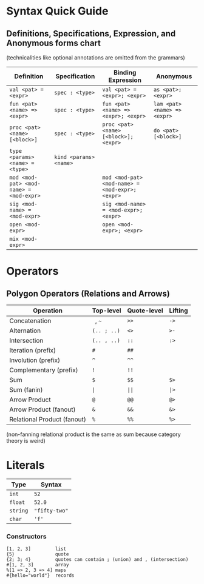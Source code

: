 # Syntax Quick Guide

## Definitions, Specifications, Expression, and Anonymous forms chart
(technicalities like optional annotations are omitted from the grammars)

| Definition | Specification | Binding Expression | Anonymous |
--- | --- | --- | ---
| `val <pat> = <expr>` | `spec : <type>` | `val <pat> = <expr>; <expr>` | `as <pat>; <expr>` |
| `fun <pat> <name> => <expr>` | `spec : <type>` | `fun <pat> <name> => <expr>; <expr>` | `lam <pat> <name> => <expr>` |
| `proc <pat> <name> [<block>]` | `spec : <type>` | `proc <pat> <name> [<block>]; <expr>` | `do <pat> [<block>]` |
| `type <params> <name> = <type>` | `kind <params> <name>` | | |
| `mod <mod-pat> <mod-name> = <mod-expr>` | | `mod <mod-pat> <mod-name> = <mod-expr>; <expr>` | |
| `sig <mod-name> = <mod-expr>` | | `sig <mod-name> = <mod-expr>; <expr>` | |
| `open <mod-expr>` | | `open <mod-expr>; <expr>` | |
| `mix <mod-expr>` | | | 

# Operators

## Polygon Operators (Relations and Arrows)
| Operation | Top-level | Quote-level | Lifting |
--- | --- | --- | ---
| Concatenation | ` `, `~` | `>>` | `->` |
| Alternation | `(.. ; ..)` | `<>` | `>-` |
| Intersection | `(.. , ..)` | `::` | `:>` |
| Iteration (prefix) | `#` | `##` | | 
| Involution (prefix) | `^` | `^^` | | 
| Complementary (prefix) | `!` | `!!` | | 
| Sum | `$` | `$$` | `$>` |
| Sum (fanin) | `\|` | `\|\|` | `\|>` | 
| Arrow Product | `@` | `@@` | `@>` |
| Arrow Product (fanout) | `&` | `&&` | `&>`
| Relational Product (fanout) | `%` | `%%` | `%>` |

(non-fanning relational product is the same as sum because category theory is weird)

# Literals
| Type | Syntax | 
--- | --- 
| `int` | `52` | 
| `float` | `52.0` | 
| `string` | `"fifty-two"` | 
| `char`  | `'f'` | 

### Constructors
```
[1, 2, 3]         list
{5}               quote
{2; 3; 4}         quotes can contain ; (union) and , (intersection)
#[1, 2, 3]        array
%[1 => 2, 3 => 4] maps
#{hello="world"}  records
```
